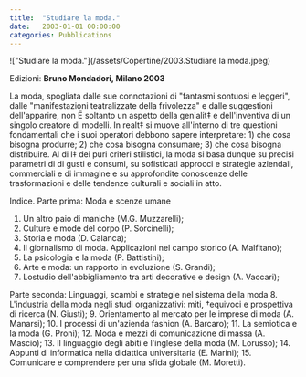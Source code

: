 ```yaml
---
title:  "Studiare la moda."
date:   2003-01-01 00:00:00
categories: Pubblications
---
```


!["Studiare la moda."](/assets/Copertine/2003.Studiare la moda.jpeg)

Edizioni: **Bruno Mondadori, Milano 2003**

La moda, spogliata dalle sue connotazioni di "fantasmi sontuosi e leggeri", dalle "manifestazioni teatralizzate della frivolezza" e dalle suggestioni dell'apparire, non Ë soltanto un aspetto della genialit‡ e dell'inventiva di un singolo creatore di modelli. In realt‡ si muove all'interno di tre questioni fondamentali che i suoi operatori debbono sapere interpretare: 1) che cosa bisogna produrre; 2) che cosa bisogna consumare; 3) che cosa bisogna distribuire. Al di l‡ dei puri criteri stilistici, la moda si basa dunque su precisi parametri di di gusti e consumi, su sofisticati approcci e strategie aziendali, commerciali e di immagine e su approfondite conoscenze delle trasformazioni e delle tendenze culturali e sociali in atto.

Indice.
Parte prima: Moda e scenze umane
 1. Un altro paio di maniche (M.G. Muzzarelli);
 2. Culture e mode del corpo (P. Sorcinelli);
 3. Storia e moda (D. Calanca);
 4. Il giornalismo di moda. Applicazioni nel campo storico (A. Malfitano);
 5. La psicologia e la moda (P. Battistini);
 6. Arte e moda: un rapporto in evoluzione (S. Grandi);
 7. Lostudio dell'abbigliamento tra arti decorative e design (A. Vaccari);

Parte seconda: Linguaggi, scambi e strategie nel sistema della moda
 8. L'industria della moda negli studi organizzativi: miti, †equivoci e prospettiva di ricerca (N. Giusti);
 9. Orientamento al mercato per le imprese di moda (A. Manarsi);
 10. I processi di un'azienda fashion (A. Barcaro);
 11. La semiotica e la moda (G. Proni);
 12. Moda e mezzi di comunicazione di massa (A. Mascio);
 13. Il linguaggio degli abiti e l'inglese della moda (M. Lorusso);
 14. Appunti di informatica nella didattica universitaria (E. Marini);
 15. Comunicare e comprendere per una sfida globale (M. Moretti).